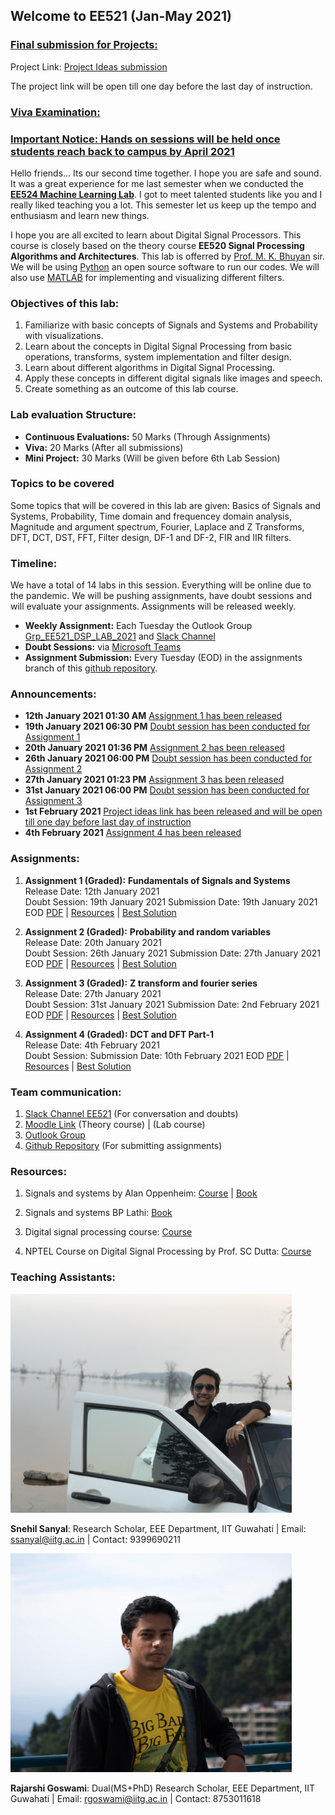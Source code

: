 ## Welcome to EE521 (Jan-May 2021)

### [Final submission for Projects: ]()
Project Link: [Project Ideas submission](https://docs.google.com/spreadsheets/d/1wK2ynd37MGDa6IXs-7v_CdOfowrX1CTY9RXMSIWwNNs/edit?usp=drivesdk)

The project link will be open till one day before the last day of instruction. 
### [Viva Examination:]()
### [Important Notice: Hands on sessions will be held once students reach back to campus by April 2021]()

Hello friends... Its our second time together. I hope you are safe and sound. It was a great experience for me last semester when we conducted the **[EE524 Machine Learning Lab](https://snehilsanyal.github.io/EE524/)**. I got to meet talented students like you and I really liked teaching you a lot. This semester let us keep up the tempo and enthusiasm and learn new things.

I hope you are all excited to learn about Digital Signal Processors. This course is closely based on the theory course **EE520 Signal Processing Algorithms and Architectures**. This lab is offerred by [Prof. M. K. Bhuyan](https://www.iitg.ac.in/mkb/) sir. We will be using [Python](https://www.python.org/) an open source software to run our codes. We will also use [MATLAB](https://www.mathworks.com/products/matlab.html) for implementing and visualizing different filters.

### Objectives of this lab:

1. Familiarize with basic concepts of Signals and Systems and Probability with visualizations.
2. Learn about the concepts in Digital Signal Processing from basic operations, transforms, system implementation and filter design. 
3. Learn about different algorithms in Digital Signal Processing.
4. Apply these concepts in different digital signals like images and speech.
5. Create something as an outcome of this lab course.

### Lab evaluation Structure:

- **Continuous Evaluations:** 50 Marks (Through Assignments)
- **Viva:** 20 Marks (After all submissions)
- **Mini Project:** 30 Marks (Will be given before 6th Lab Session)


### Topics to be covered

Some topics that will be covered in this lab are given: Basics of Signals and Systems, Probability, Time domain and frequencey domain analysis, Magnitude and argument spectrum, Fourier, Laplace and Z Transforms, DFT, DCT, DST, FFT, Filter design, DF-1 and DF-2, FIR and IIR filters.


### Timeline:

We have a total of 14 labs in this session. Everything will be online due to the pandemic. We will be pushing assignments, have doubt sessions and will evaluate your assignments. Assignments will be released weekly. 


- **Weekly Assignment:** Each Tuesday the Outlook Group [Grp_EE521_DSP_LAB_2021](https://outlook.office365.com/mail/group/iitg.ac.in/grp_ee521_dsp_lab_2021/) and [Slack Channel](https://app.slack.com/client/T01JYPT5HU0/C01JMHKHK1P)
- **Doubt Sessions:** via [Microsoft Teams](https://teams.microsoft.com/l/team/19%3a06d8c3d4781244cbb0e3895a146913bd%40thread.tacv2/conversations?groupId=2ca7a7bf-9134-4d1d-88bb-4a0dc2f445c2&tenantId=850aa78d-94e1-4bc6-9cf3-8c11b530701c)
- **Assignment Submission:** Every Tuesday (EOD) in the assignments branch of this [github repository](https://github.com/snehilsanyal/EE521/tree/assignments).

### Announcements:

- **12th January 2021 01:30 AM** [Assignment 1 has been released](Assignments/Assignment1/Assignment1.pdf)
- **19th January 2021 06:30 PM** [Doubt session has been conducted for Assignment 1]()
- **20th January 2021 01:36 PM**  [Assignment 2 has been released](Assignments/Assignment2/Assignment2.pdf)
- **26th January 2021 06:00 PM** [Doubt session has been conducted for Assignment 2]()
- **27th January 2021 01:23 PM** [Assignment 3 has been released](Assignments/Assignment3/Assignment3.pdf)
- **31st January 2021 06:00 PM** [Doubt session has been conducted for Assignment 3]()
- **1st February 2021** [Project ideas link has been released and will be open till one day before last day of instruction](https://docs.google.com/spreadsheets/d/1wK2ynd37MGDa6IXs-7v_CdOfowrX1CTY9RXMSIWwNNs/edit?usp=drivesdk)
- **4th February 2021** [Assignment 4 has been released](Assignments/Assignment4/Assignment4.pdf)


### Assignments:

1. **Assignment 1 (Graded):**
**Fundamentals of Signals and Systems**  
Release Date: 12th January 2021  
Doubt Session: 19th January 2021
Submission Date: 19th January 2021  EOD
[PDF](Assignments/Assignment1/Assignment1.pdf) | [Resources]() | [Best Solution]()

2. **Assignment 2 (Graded):**
**Probability and random variables**  
Release Date: 20th January 2021  
Doubt Session: 26th January 2021
Submission Date: 27th January 2021 EOD
[PDF](Assignments/Assignment2/Assignment2.pdf) | [Resources]() | [Best Solution]()

3. **Assignment 3 (Graded):**
**Z transform and fourier series**  
Release Date: 27th January 2021  
Doubt Session: 31st January 2021
Submission Date: 2nd February 2021  EOD
[PDF](Assignments/Assignment3/Assignment3.pdf) | [Resources]() | [Best Solution]()

4. **Assignment 4 (Graded):**
**DCT and DFT Part-1**  
Release Date: 4th February 2021  
Doubt Session:
Submission Date: 10th February 2021  EOD
[PDF](Assignments/Assignment4/Assignment4.pdf) | [Resources]() | [Best Solution]()



### Team communication:

1. [Slack Channel EE521](https://app.slack.com/client/T01JYPT5HU0/C01JMHKHK1P) (For conversation and doubts)
2. [Moodle Link]() 
[]() (Theory course) | []() (Lab course)
3. [Outlook Group](https://outlook.office365.com/mail/group/iitg.ac.in/grp_ee521_dsp_lab_2021/)
4. [Github Repository](https://github.com/snehilsanyal/EE521/tree/assignments) (For submitting assignments)

### Resources:

1. Signals and systems by Alan Oppenheim:
[Course](https://ocw.mit.edu/resources/res-6-007-signals-and-systems-spring-2011/) | [Book](https://eee.guc.edu.eg/Courses/Communications/COMM401%20Signal%20&%20System%20Theory/Alan%20V.%20Oppenheim,%20Alan%20S.%20Willsky,%20with%20S.%20Hamid-Signals%20and%20Systems-Prentice%20Hall%20(1996).pdf)

2. Signals and systems BP Lathi:
[Book](http://galia.fc.uaslp.mx/~mlr/Lathi1.pdf)

3. Digital signal processing course:
[Course](https://ocw.mit.edu/resources/res-6-008-digital-signal-processing-spring-2011/study-materials/)

4. NPTEL Course on Digital Signal Processing by Prof. SC Dutta:
[Course](https://www.youtube.com/watch?v=6dFnpz_AEyA&list=PL9567DFCA3A66F299)

### Teaching Assistants:

<img src="https://raw.githubusercontent.com/snehilsanyal/poem/master/IMG_0283.JPG" alt="Snehil Sanyal" width="450" height="350">

**Snehil Sanyal**:
Research Scholar,
EEE Department, IIT Guwahati |
Email: ssanyal@iitg.ac.in |
Contact: 9399690211 

<img src="https://raw.githubusercontent.com/snehilsanyal/poem/master/WhatsApp%20Image%202021-01-13%20at%203.05.25%20PM.jpeg" alt="Rajarshi Goswami" width="450" height="350">

**Rajarshi Goswami**:
Dual(MS+PhD) Research Scholar,
EEE Department, IIT Guwahati |
Email: rgoswami@iitg.ac.in |
Contact: 8753011618 
